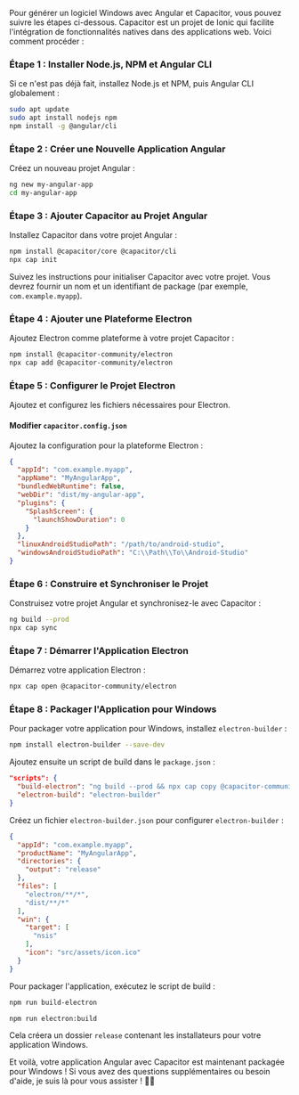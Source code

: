 Pour générer un logiciel Windows avec Angular et Capacitor, vous pouvez suivre les étapes ci-dessous. Capacitor est un projet de Ionic qui facilite l'intégration de fonctionnalités natives dans des applications web. Voici comment procéder :

### Étape 1 : Installer Node.js, NPM et Angular CLI
Si ce n'est pas déjà fait, installez Node.js et NPM, puis Angular CLI globalement :

```bash
sudo apt update
sudo apt install nodejs npm
npm install -g @angular/cli
```

### Étape 2 : Créer une Nouvelle Application Angular
Créez un nouveau projet Angular :

```bash
ng new my-angular-app
cd my-angular-app
```

### Étape 3 : Ajouter Capacitor au Projet Angular
Installez Capacitor dans votre projet Angular :

```bash
npm install @capacitor/core @capacitor/cli
npx cap init
```

Suivez les instructions pour initialiser Capacitor avec votre projet. Vous devrez fournir un nom et un identifiant de package (par exemple, `com.example.myapp`).

### Étape 4 : Ajouter une Plateforme Electron
Ajoutez Electron comme plateforme à votre projet Capacitor :

```bash
npm install @capacitor-community/electron
npx cap add @capacitor-community/electron
```

### Étape 5 : Configurer le Projet Electron
Ajoutez et configurez les fichiers nécessaires pour Electron.

#### Modifier `capacitor.config.json`
Ajoutez la configuration pour la plateforme Electron :

```json
{
  "appId": "com.example.myapp",
  "appName": "MyAngularApp",
  "bundledWebRuntime": false,
  "webDir": "dist/my-angular-app",
  "plugins": {
    "SplashScreen": {
      "launchShowDuration": 0
    }
  },
  "linuxAndroidStudioPath": "/path/to/android-studio",
  "windowsAndroidStudioPath": "C:\\Path\\To\\Android-Studio"
}
```

### Étape 6 : Construire et Synchroniser le Projet
Construisez votre projet Angular et synchronisez-le avec Capacitor :

```bash
ng build --prod
npx cap sync
```

### Étape 7 : Démarrer l'Application Electron
Démarrez votre application Electron :

```bash
npx cap open @capacitor-community/electron
```

### Étape 8 : Packager l'Application pour Windows
Pour packager votre application pour Windows, installez `electron-builder` :

```bash
npm install electron-builder --save-dev
```

Ajoutez ensuite un script de build dans le `package.json` :

```json
"scripts": {
  "build-electron": "ng build --prod && npx cap copy @capacitor-community/electron && npm run electron-build",
  "electron-build": "electron-builder"
}
```

Créez un fichier `electron-builder.json` pour configurer `electron-builder` :

```json
{
  "appId": "com.example.myapp",
  "productName": "MyAngularApp",
  "directories": {
    "output": "release"
  },
  "files": [
    "electron/**/*",
    "dist/**/*"
  ],
  "win": {
    "target": [
      "nsis"
    ],
    "icon": "src/assets/icon.ico"
  }
}
```

Pour packager l'application, exécutez le script de build :

```bash
npm run build-electron

npm run electron:build
```

Cela créera un dossier `release` contenant les installateurs pour votre application Windows.

Et voilà, votre application Angular avec Capacitor est maintenant packagée pour Windows ! Si vous avez des questions supplémentaires ou besoin d'aide, je suis là pour vous assister ! 🚀😊
